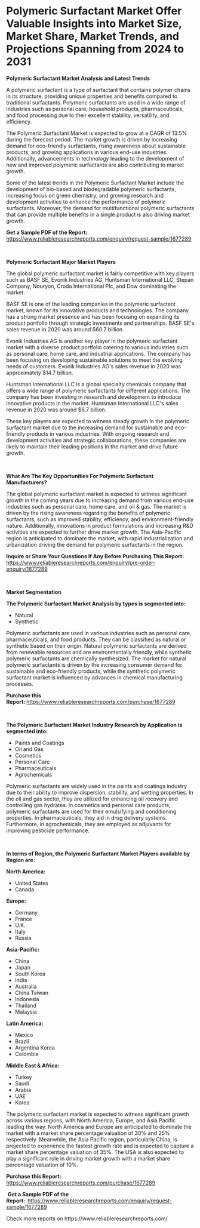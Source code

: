 <p><h1>Polymeric Surfactant Market Offer Valuable Insights into Market Size, Market Share, Market Trends, and Projections Spanning from 2024 to 2031</h1></p><p><strong>Polymeric Surfactant Market Analysis and Latest Trends</strong></p>
<p><p>A polymeric surfactant is a type of surfactant that contains polymer chains in its structure, providing unique properties and benefits compared to traditional surfactants. Polymeric surfactants are used in a wide range of industries such as personal care, household products, pharmaceuticals, and food processing due to their excellent stability, versatility, and efficiency.</p><p>The Polymeric Surfactant Market is expected to grow at a CAGR of 13.5% during the forecast period. The market growth is driven by increasing demand for eco-friendly surfactants, rising awareness about sustainable products, and growing applications in various end-use industries. Additionally, advancements in technology leading to the development of new and improved polymeric surfactants are also contributing to market growth.</p><p>Some of the latest trends in the Polymeric Surfactant Market include the development of bio-based and biodegradable polymeric surfactants, increasing focus on green chemistry, and growing research and development activities to enhance the performance of polymeric surfactants. Moreover, the demand for multifunctional polymeric surfactants that can provide multiple benefits in a single product is also driving market growth.</p></p>
<p><strong>Get a Sample PDF of the Report:&nbsp;</strong> <a href="https://www.reliableresearchreports.com/enquiry/request-sample/1677289">https://www.reliableresearchreports.com/enquiry/request-sample/1677289</a></p>
<p>&nbsp;</p>
<p><strong>Polymeric Surfactant Major Market Players</strong></p>
<p><p>The global polymeric surfactant market is fairly competitive with key players such as BASF SE, Evonik Industries AG, Huntsman International LLC, Stepan Company, Nouryon, Croda International Plc, and Dow dominating the market. </p><p>BASF SE is one of the leading companies in the polymeric surfactant market, known for its innovative products and technologies. The company has a strong market presence and has been focusing on expanding its product portfolio through strategic investments and partnerships. BASF SE's sales revenue in 2020 was around $60.7 billion.</p><p>Evonik Industries AG is another key player in the polymeric surfactant market with a diverse product portfolio catering to various industries such as personal care, home care, and industrial applications. The company has been focusing on developing sustainable solutions to meet the evolving needs of customers. Evonik Industries AG's sales revenue in 2020 was approximately $14.7 billion.</p><p>Huntsman International LLC is a global specialty chemicals company that offers a wide range of polymeric surfactants for different applications. The company has been investing in research and development to introduce innovative products in the market. Huntsman International LLC's sales revenue in 2020 was around $6.7 billion.</p><p>These key players are expected to witness steady growth in the polymeric surfactant market due to the increasing demand for sustainable and eco-friendly products in various industries. With ongoing research and development activities and strategic collaborations, these companies are likely to maintain their leading positions in the market and drive future growth.</p></p>
<p>&nbsp;</p>
<p><strong>What Are The Key Opportunities For Polymeric Surfactant Manufacturers?</strong></p>
<p><p>The global polymeric surfactant market is expected to witness significant growth in the coming years due to increasing demand from various end-use industries such as personal care, home care, and oil & gas. The market is driven by the rising awareness regarding the benefits of polymeric surfactants, such as improved stability, efficiency, and environment-friendly nature. Additionally, innovations in product formulations and increasing R&D activities are expected to further drive market growth. The Asia-Pacific region is anticipated to dominate the market, with rapid industrialization and urbanization driving the demand for polymeric surfactants in the region.</p></p>
<p><strong>Inquire or Share Your Questions If Any Before Purchasing This Report:</strong> <a href="https://www.reliableresearchreports.com/enquiry/pre-order-enquiry/1677289">https://www.reliableresearchreports.com/enquiry/pre-order-enquiry/1677289</a></p>
<p>&nbsp;</p>
<p><strong>Market Segmentation</strong></p>
<p><strong>The Polymeric Surfactant Market Analysis by types is segmented into:</strong></p>
<p><ul><li>Natural</li><li>Synthetic</li></ul></p>
<p><p>Polymeric surfactants are used in various industries such as personal care, pharmaceuticals, and food products. They can be classified as natural or synthetic based on their origin. Natural polymeric surfactants are derived from renewable resources and are environmentally friendly, while synthetic polymeric surfactants are chemically synthesized. The market for natural polymeric surfactants is driven by the increasing consumer demand for sustainable and eco-friendly products, while the synthetic polymeric surfactant market is influenced by advances in chemical manufacturing processes.</p></p>
<p><strong>Purchase this Report:&nbsp;</strong><a href="https://www.reliableresearchreports.com/purchase/1677289">https://www.reliableresearchreports.com/purchase/1677289</a></p>
<p>&nbsp;</p>
<p><strong>The Polymeric Surfactant Market Industry Research by Application is segmented into:</strong></p>
<p><ul><li>Paints and Coatings</li><li>Oil and Gas</li><li>Cosmetics</li><li>Personal Care</li><li>Pharmaceuticals</li><li>Agrochemicals</li></ul></p>
<p><p>Polymeric surfactants are widely used in the paints and coatings industry due to their ability to improve dispersion, stability, and wetting properties. In the oil and gas sector, they are utilized for enhancing oil recovery and controlling gas hydrates. In cosmetics and personal care products, polymeric surfactants are used for their emulsifying and conditioning properties. In pharmaceuticals, they aid in drug delivery systems. Furthermore, in agrochemicals, they are employed as adjuvants for improving pesticide performance.</p></p>
<p>&nbsp;</p>
<p><strong>In terms of Region, the Polymeric Surfactant Market Players available by Region are:</strong></p>
<p>
    <p> <strong> North America: </strong>
        <ul>
            <li>United States</li>
            <li>Canada</li>
        </ul>
        </p> 
    <p> <strong> Europe: </strong>
        <ul>
            <li>Germany</li>
            <li>France</li>
            <li>U.K.</li>
            <li>Italy</li>
            <li>Russia</li>
        </ul>
        </p> 
    <p> <strong> Asia-Pacific: </strong>
        <ul>
            <li>China</li>
            <li>Japan</li>
            <li>South Korea</li>
            <li>India</li>
            <li>Australia</li>
            <li>China Taiwan</li>
            <li>Indonesia</li>
            <li>Thailand</li>
            <li>Malaysia</li>
        </ul>
        </p> 
    <p> <strong> Latin America: </strong>
        <ul>
            <li>Mexico</li>
            <li>Brazil</li>
            <li>Argentina Korea</li>
            <li>Colombia</li>
        </ul>
        </p> 
    <p> <strong> Middle East & Africa: </strong>
        <ul>
            <li>Turkey</li>
            <li>Saudi</li>
            <li>Arabia</li>
            <li>UAE</li>
            <li>Korea</li>
        </ul>
    </p>
    </p>
<p><p>The polymeric surfactant market is expected to witness significant growth across various regions, with North America, Europe, and Asia Pacific leading the way. North America and Europe are anticipated to dominate the market with a market share percentage valuation of 30% and 25% respectively. Meanwhile, the Asia Pacific region, particularly China, is projected to experience the fastest growth rate and is expected to capture a market share percentage valuation of 35%. The USA is also expected to play a significant role in driving market growth with a market share percentage valuation of 10%.</p></p>
<p><strong>Purchase this Report: </strong><a href="https://www.reliableresearchreports.com/purchase/1677289">https://www.reliableresearchreports.com/purchase/1677289</a></p>
<p>&nbsp;<strong>Get a Sample PDF of the Report:&nbsp;&nbsp;</strong><a href="https://www.reliableresearchreports.com/enquiry/request-sample/1677289">https://www.reliableresearchreports.com/enquiry/request-sample/1677289</a></p>
<p><strong></strong></p>
<p>Check more reports on https://www.reliableresearchreports.com/</p>